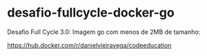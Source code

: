 # desafio-fullcycle-docker-go

Desafio Full Cycle 3.0: Imagem go com menos de 2MB de tamanho: 

https://hub.docker.com/r/danielvieiravega/codeeducation
